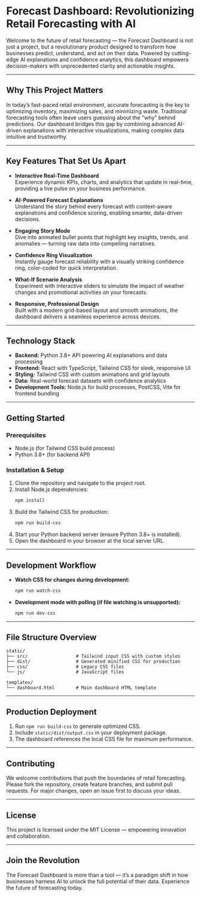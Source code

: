 # Forecast Dashboard: Revolutionizing Retail Forecasting with AI

Welcome to the future of retail forecasting — the Forecast Dashboard is not just a project, but a revolutionary product designed to transform how businesses predict, understand, and act on their data. Powered by cutting-edge AI explanations and confidence analytics, this dashboard empowers decision-makers with unprecedented clarity and actionable insights.

---

## Why This Project Matters

In today’s fast-paced retail environment, accurate forecasting is the key to optimizing inventory, maximizing sales, and minimizing waste. Traditional forecasting tools often leave users guessing about the "why" behind predictions. Our dashboard bridges this gap by combining advanced AI-driven explanations with interactive visualizations, making complex data intuitive and trustworthy.

---

## Key Features That Set Us Apart

- **Interactive Real-Time Dashboard**  
  Experience dynamic KPIs, charts, and analytics that update in real-time, providing a live pulse on your business performance.

- **AI-Powered Forecast Explanations**  
  Understand the story behind every forecast with context-aware explanations and confidence scoring, enabling smarter, data-driven decisions.

- **Engaging Story Mode**  
  Dive into animated bullet points that highlight key insights, trends, and anomalies — turning raw data into compelling narratives.

- **Confidence Ring Visualization**  
  Instantly gauge forecast reliability with a visually striking confidence ring, color-coded for quick interpretation.

- **What-If Scenario Analysis**  
  Experiment with interactive sliders to simulate the impact of weather changes and promotional activities on your forecasts.

- **Responsive, Professional Design**  
  Built with a modern grid-based layout and smooth animations, the dashboard delivers a seamless experience across devices.

---

## Technology Stack

- **Backend:** Python 3.8+ API powering AI explanations and data processing  
- **Frontend:** React with TypeScript, Tailwind CSS for sleek, responsive UI  
- **Styling:** Tailwind CSS with custom animations and grid layouts  
- **Data:** Real-world forecast datasets with confidence analytics  
- **Development Tools:** Node.js for build processes, PostCSS, Vite for frontend bundling

---

## Getting Started

### Prerequisites

- Node.js (for Tailwind CSS build process)  
- Python 3.8+ (for backend API)

### Installation & Setup

1. Clone the repository and navigate to the project root.  
2. Install Node.js dependencies:  
   ```bash
   npm install
   ```  
3. Build the Tailwind CSS for production:  
   ```bash
   npm run build-css
   ```  
4. Start your Python backend server (ensure Python 3.8+ is installed).  
5. Open the dashboard in your browser at the local server URL.

---

## Development Workflow

- **Watch CSS for changes during development:**  
  ```bash
  npm run watch-css
  ```  
- **Development mode with polling (if file watching is unsupported):**  
  ```bash
  npm run dev-css
  ```  

---

## File Structure Overview

```
static/
├── src/                  # Tailwind input CSS with custom styles
├── dist/                 # Generated minified CSS for production
├── css/                  # Legacy CSS files
└── js/                   # JavaScript files

templates/
└── dashboard.html        # Main dashboard HTML template
```

---

## Production Deployment

1. Run `npm run build-css` to generate optimized CSS.  
2. Include `static/dist/output.css` in your deployment package.  
3. The dashboard references the local CSS file for maximum performance.

---

## Contributing

We welcome contributions that push the boundaries of retail forecasting. Please fork the repository, create feature branches, and submit pull requests. For major changes, open an issue first to discuss your ideas.

---

## License

This project is licensed under the MIT License — empowering innovation and collaboration.

---

## Join the Revolution

The Forecast Dashboard is more than a tool — it’s a paradigm shift in how businesses harness AI to unlock the full potential of their data. Experience the future of forecasting today.
